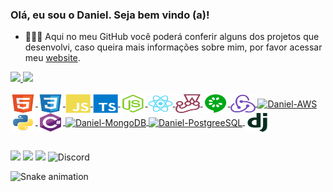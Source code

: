 ### Olá, eu sou o Daniel. Seja bem vindo (a)!

- 👨🏻‍💻 Aqui no meu GitHub você poderá conferir alguns dos projetos que desenvolvi, caso queira mais informações sobre mim, por favor acessar meu <a href="https://imthedaniel.dev/" target="_blank">website</a>.

<div>
<a href="https://github.com/imthedaniel">
<img height="170em" src="https://github-readme-stats.vercel.app/api?username=imthedaniel&show_icons=true&theme=tokyonight&custom_title=My%20Github%20Stats"/>
<img height="170em" src="https://github-readme-stats.vercel.app/api/top-langs/?username=imthedaniel&layout=compact&theme=tokyonight"/>
</div>
  
<div style="display: inline_block"><br>
    <img align="center" alt="Daniel-HTML" title="HTML" height="30" width="40" src="https://raw.githubusercontent.com/devicons/devicon/master/icons/html5/html5-original.svg">
    <img align="center" alt="Daniel-CSS" title="CSS" height="30" width="40" src="https://raw.githubusercontent.com/devicons/devicon/master/icons/css3/css3-original.svg">
    <img align="center" alt="Daniel-Js" title="JavaScript" height="30" width="40" src="https://raw.githubusercontent.com/devicons/devicon/master/icons/javascript/javascript-plain.svg">
    <img align="center" alt="Daniel-Ts" title="TypeScript" height="30" width="40" src="https://raw.githubusercontent.com/devicons/devicon/master/icons/typescript/typescript-plain.svg">
    <img align="center" alt="Daniel-NodeJS" title="NodeJS" height="30" width="40" src="https://raw.githubusercontent.com/devicons/devicon/master/icons/nodejs/nodejs-original.svg">
    <img align="center" alt="Daniel-React" title="React" height="30" width="40" src="https://raw.githubusercontent.com/devicons/devicon/master/icons/react/react-original.svg">
    <img align="center" alt="Daniel-Jest" title="Jest" height="30" width="40" src="https://raw.githubusercontent.com/devicons/devicon/master/icons/jest/jest-plain.svg">
    <img align="center" alt="Daniel-Cucumber" title="Cucumber" height="30" width="40" src="https://raw.githubusercontent.com/devicons/devicon/master/icons/cucumber/cucumber-plain.svg">
    <img align="center" alt="Daniel-Redux" title="Redux" height="30" width="40" src="https://raw.githubusercontent.com/devicons/devicon/master/icons/redux/redux-original.svg">
    <img align="center" alt="Daniel-AWS" title="AWS" height="30" width="40" src="https://cdn.jsdelivr.net/gh/devicons/devicon/icons/amazonwebservices/amazonwebservices-original.svg">
    <img align="center" alt="Daniel-Python" title="Python" height="30" width="40" src="https://raw.githubusercontent.com/devicons/devicon/master/icons/python/python-original.svg">
    <img align="center" alt="Daniel-CSharp" title="Csharp" height="30" width="40" src="https://raw.githubusercontent.com/devicons/devicon/master/icons/csharp/csharp-original.svg">
    <img align="center" alt="Daniel-MongoDB" title="MongoDB" height="30" width="40" src="https://cdn.jsdelivr.net/gh/devicons/devicon/icons/mongodb/mongodb-original.svg">
    <img align="center" alt="Daniel-PostgreeSQL" title="PostgreeSQL" height="30" width="40" src="https://cdn.jsdelivr.net/gh/devicons/devicon/icons/postgresql/postgresql-original.svg">
    <img align="center" alt="Daniel-Django" title="Django" height="30" width="40" src="https://raw.githubusercontent.com/devicons/devicon/master/icons/django/django-plain.svg">
  
 
  
  

</div>
  
  ##
 
<div>
  <a href="https://imthedaniel.dev/" target="_blank"><img src="https://img.shields.io/badge/website-ff0077?style=for-the-badge&logo=About.me&logoColor=white" target="_blank"></a> 
 <a href="#" target="_blank"><img src="https://komarev.com/ghpvc/?username=imthedaniel&color=333333&style=for-the-badge" target="_blank"></a>
 <a href="https://discord.gg/fullstackoverflow" target="_blank"><img src="https://img.shields.io/badge/Discord-%235865F2.svg?style=for-the-badge&logo=discord&logoColor=white" target="_blank"></a>
 <img alt="Discord" src="https://img.shields.io/discord/905233629096067102">



 ![Snake animation](https://github.com/imthedaniel/imthedaniel/blob/output/github-contribution-grid-snake.svg)
</div>

